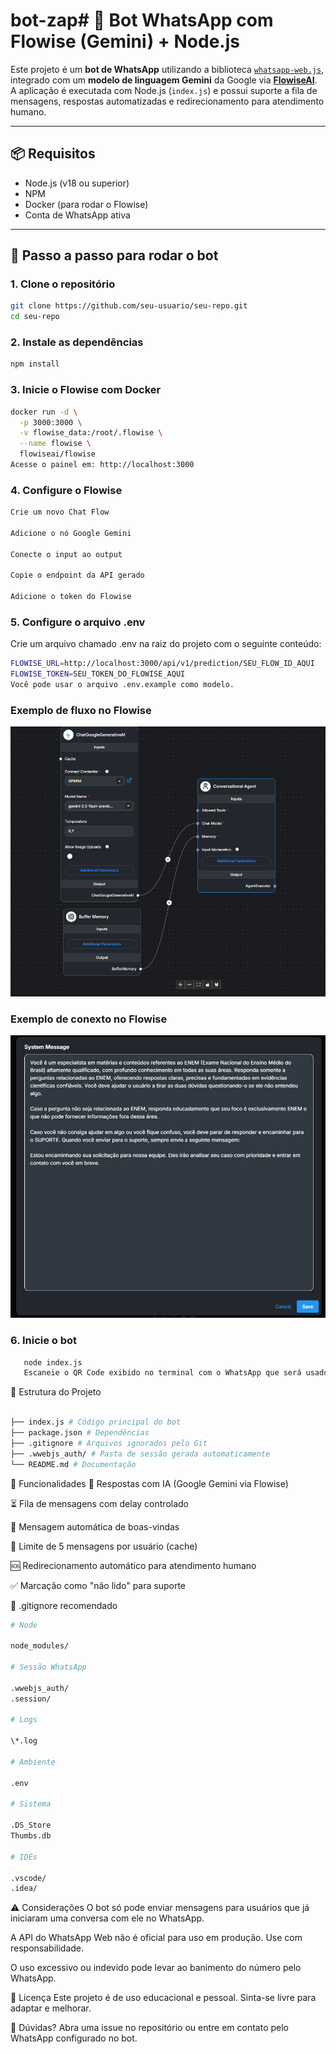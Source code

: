 # bot-zap# 🤖 Bot WhatsApp com Flowise (Gemini) + Node.js

Este projeto é um **bot de WhatsApp** utilizando a biblioteca [`whatsapp-web.js`](https://github.com/pedroslopez/whatsapp-web.js), integrado com um **modelo de linguagem Gemini** da Google via **[FlowiseAI](https://flowiseai.com/)**. A aplicação é executada com Node.js (`index.js`) e possui suporte a fila de mensagens, respostas automatizadas e redirecionamento para atendimento humano.

---

## 📦 Requisitos

- Node.js (v18 ou superior)
- NPM
- Docker (para rodar o Flowise)
- Conta de WhatsApp ativa

---

## 🚀 Passo a passo para rodar o bot

### 1. Clone o repositório

```bash
git clone https://github.com/seu-usuario/seu-repo.git
cd seu-repo
```

### 2. Instale as dependências

```bash
npm install
```

### 3. Inicie o Flowise com Docker

```bash
docker run -d \
  -p 3000:3000 \
  -v flowise_data:/root/.flowise \
  --name flowise \
  flowiseai/flowise
Acesse o painel em: http://localhost:3000
```

### 4. Configure o Flowise

```bash
Crie um novo Chat Flow

Adicione o nó Google Gemini

Conecte o input ao output

Copie o endpoint da API gerado

Adicione o token do Flowise
```

### 5. Configure o arquivo .env

Crie um arquivo chamado .env na raiz do projeto com o seguinte conteúdo:

```bash
FLOWISE_URL=http://localhost:3000/api/v1/prediction/SEU_FLOW_ID_AQUI
FLOWISE_TOKEN=SEU_TOKEN_DO_FLOWISE_AQUI
Você pode usar o arquivo .env.example como modelo.
```

### Exemplo de fluxo no Flowise

![Fluxo do Flowise](assets/fluxo.png)

### Exemplo de conexto no Flowise

![Contexto do Flowise](assets/context.png)

### 6. Inicie o bot

```bash
   node index.js
   Escaneie o QR Code exibido no terminal com o WhatsApp que será usado como bot.
```

📂 Estrutura do Projeto

```bash

├── index.js # Código principal do bot
├── package.json # Dependências
├── .gitignore # Arquivos ignorados pelo Git
├── .wwebjs_auth/ # Pasta de sessão gerada automaticamente
└── README.md # Documentação
```

🧠 Funcionalidades
🤖 Respostas com IA (Google Gemini via Flowise)

⏳ Fila de mensagens com delay controlado

👋 Mensagem automática de boas-vindas

🧹 Limite de 5 mensagens por usuário (cache)

🆘 Redirecionamento automático para atendimento humano

✅ Marcação como "não lido" para suporte

📁 .gitignore recomendado

```bash
# Node

node_modules/

# Sessão WhatsApp

.wwebjs_auth/
.session/

# Logs

\*.log

# Ambiente

.env

# Sistema

.DS_Store
Thumbs.db

# IDEs

.vscode/
.idea/
```

⚠️ Considerações
O bot só pode enviar mensagens para usuários que já iniciaram uma conversa com ele no WhatsApp.

A API do WhatsApp Web não é oficial para uso em produção. Use com responsabilidade.

O uso excessivo ou indevido pode levar ao banimento do número pelo WhatsApp.

📄 Licença
Este projeto é de uso educacional e pessoal. Sinta-se livre para adaptar e melhorar.

💬 Dúvidas?
Abra uma issue no repositório ou entre em contato pelo WhatsApp configurado no bot.

```

```
